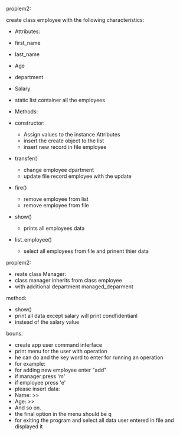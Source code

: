 proplem2:

create class employee with the following characteristics:

* Attributes:
* first_name
* last_name
* Age
* department
* Salary
* static list container all the employees

* Methods:
* constructor:
   - Assign values to the instance Attributes
   - insert the create object to the list
   - insert new record in file employee

* transfer()
    - change employee dpartment
    - update file record employee with the update

* fire()
   - remove employee from list
   - remove employee from file

* show()
   - prints all employees data

* list_employee()
   - select all employees from file and prinent thier data

proplem2:
-  reate class Manager:
-  class manager inherits from class employee
-  with additional department managed_deparment

method:

-  show()
-  print all data except salary will print condfidentianl 
-  instead of the salary value


bouns:

-  create app user command interface
-  print menu for the user with operation 
-  he can do and the key word to enter for running an operation
-  for example:
-  for adding new employee enter "add"
-  if manager press 'm' 
-  if employee press 'e'
-  please insert data:
-  Name: >>
-  Age: >>
-  And so on.
-  the final option in the menu should be q 
-  for exiting the program and select all data user entered in file and displayed it 
